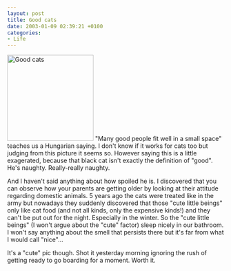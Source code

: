 ```yaml
---
layout: post
title: Good cats
date: 2003-01-09 02:39:21 +0100
categories:
- Life
---
```

<a href="http://www.rusiczki.net/blog/blogpics/kittens_in_a_box.php" onclick="window.open('http://www.rusiczki.net/blog/blogpics/kittens_in_a_box.php','popup','width=700,height=700,scrollbars=no,resizable=no,toolbar=no,directories=no,location=no,menubar=no,status=no,left=0,top=0'); return false"><img src="http://www.rusiczki.net/blog/blogpics/kittens_in_a_box-thumb.jpg" width="200" height="200" border="0" alt="Good cats" class="postimage" /></a> "Many good people fit well in a small space" teaches us a Hungarian saying. I don't know if it works for cats too but judging from this picture it seems so. However saying this is a little exagerated, because that black cat isn't exactly the definition of "good". He's naughty. Really-really naughty.

And I haven't said anything about how spoiled he is. I discovered that you can observe how your parents are getting older by looking at their attitude regarding domestic animals. 5 years ago the cats were treated like in the army but nowadays they suddenly discovered that those "cute little beings" only like cat food (and not all kinds, only the expensive kinds!) and they can't be put out for the night. Especially in the winter. So the "cute little beings" (I won't argue about the "cute" factor) sleep nicely in our bathroom. I won't say anything about the smell that persists there but it's far from what I would call "nice"...

It's a "cute" pic though. Shot it yesterday morning ignoring the rush of getting ready to go boarding for a moment. Worth it.
